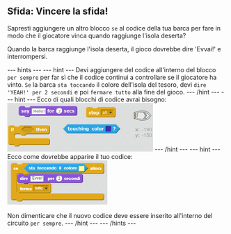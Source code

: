 ## Sfida: Vincere la sfida!

Sapresti aggiungere un altro blocco `se` al codice della tua barca per fare in modo che il giocatore vinca quando raggiunge l'isola deserta?

Quando la barca raggiunge l'isola deserta, il gioco dovrebbe dire 'Evvai!' e interrompersi.

\--- hints \--- \--- hint \--- Devi aggiungere del codice all'interno del blocco `per sempre` per far sì che il codice continui a controllare se il giocatore ha vinto. `Se` la barca `sta toccando` il colore dell'isola del tesoro, devi `dire 'YEAH!' per 2 secondi` e poi `fermare tutto` alla fine del gioco. \--- /hint \--- \--- hint \--- Ecco di quali blocchi di codice avrai bisogno: ![screenshot](images/boat-win-blocks.png) \--- /hint \--- \--- hint \--- Ecco come dovrebbe apparire il tuo codice: ![screenshot](images/boat-win-code.png)

Non dimenticare che il nuovo codice deve essere inserito all'interno del circuito `per sempre`. \--- /hint \--- \--- /hints \---